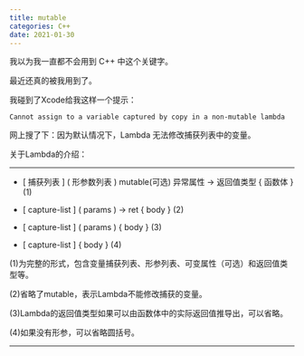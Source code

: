 ```yaml
---
title: mutable
categories: C++
date: 2021-01-30
---
```


我以为我一直都不会用到 C++ 中这个关键字。

最近还真的被我用到了。

我碰到了Xcode给我这样一个提示：
```
Cannot assign to a variable captured by copy in a non-mutable lambda
```

网上搜了下：因为默认情况下，Lambda 无法修改捕获列表中的变量。

关于Lambda的介绍：

---
* [ 捕获列表 ] ( 形参数列表 ) mutable(可选) 异常属性 -> 返回值类型 { 函数体 }	(1)

* [ capture-list ] ( params ) -> ret { body }	(2)

* [ capture-list ] ( params ) { body }	(3)

* [ capture-list ] { body }	(4)

(1)为完整的形式，包含变量捕获列表、形参列表、可变属性（可选）和返回值类型等。

(2)省略了mutable，表示Lambda不能修改捕获的变量。

(3)Lambda的返回值类型如果可以由函数体中的实际返回值推导出，可以省略。

(4)如果没有形参，可以省略圆括号。

---
